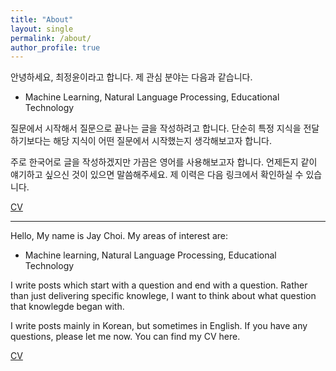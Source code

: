 ```yaml
---
title: "About"
layout: single
permalink: /about/
author_profile: true
---
```

안녕하세요, 최정윤이라고 합니다. 제 관심 분야는 다음과 같습니다.

- Machine Learning, Natural Language Processing, Educational Technology

질문에서 시작해서 질문으로 끝나는 글을 작성하려고 합니다. 단순히 특정 지식을 전달하기보다는 해당 지식이 어떤 질문에서 시작했는지 생각해보고자 합니다. 

주로 한국어로 글을 작성하겠지만 가끔은 영어를 사용해보고자 합니다. 언제든지 같이 얘기하고 싶으신 것이 있으면 말씀해주세요. 제 이력은 다음 링크에서 확인하실 수 있습니다.

[CV](https://www.linkedin.com/in/%EC%A0%95%EC%9C%A4-%EC%B5%9C-3b394a116/)



<hr>


Hello, My name is Jay Choi. My areas of interest are:

- Machine learning, Natural Language Processing, Educational Technology

I write posts which start with a question and end with a question. Rather than just delivering specific knowlege, I want to think about what question that knowlegde began with.

I write posts mainly in Korean, but sometimes in English. If you have any questions, please let me now. You can find my CV here.

[CV](https://www.linkedin.com/in/%EC%A0%95%EC%9C%A4-%EC%B5%9C-3b394a116/)

